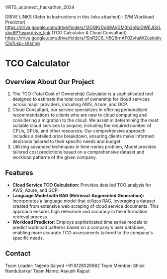 
VRTS_uconnect_hackathon_2024

DRIVE LINKS (Refer to Instructions in this links attached) :
(VM Workload Predictor) https://drive.google.com/drive/folders/12OGKrDq69AVGM3h3nKoDWEJjSrLsbvBP?usp=drive_link
(TCO Calculator & Cloud Consultant) https://drive.google.com/drive/folders/1SnR2C6_N5Q6rnAF0ZvhaWZuekidivCla?usp=sharing

# TCO Calculator

## Overview About Our Project
1. The TCO (Total Cost of Ownership) Calculator is a sophisticated tool designed to estimate the total cost of ownership for cloud services across major providers, including AWS, Azure, and GCP. 
2. Cloud Consultant, our service specializes in offering personalized recommendations to clients who are new to cloud computing and considering a migration to the cloud. We assist in determining the most suitable cloud services to acquire, including the required number of CPUs, GPUs, and other resources. Our comprehensive approach includes a detailed price breakdown, ensuring clients make informed decisions tailored to their specific needs and budget.
3. Utilizing advanced techniques in time-series problem, Model provides tailored cost predictions based on a comprehensive dataset and workload patterns of the given company.

## Features
- **Cloud Service TCO Calculation:** Provides detailed TCO analysis for AWS, Azure, and GCP.
- **Language Model with RAG (Retrieval-Augmented Generation):** Incorporates a language model that utilizes RAG, leveraging a dataset created from extensive web scraping of cloud service documents. This approach ensures high relevance and accuracy in the information retrieval process.
- **Workload Predictor:** Employs sophisticated time series models to predict workload patterns based on a company's user database, enabling more accurate TCO assessments tailored to the company's specific needs.

## Contact

Team Leader: Najeeb Saiyed
+91 8128026682
Team Member: Shlok Nandubarkar
Team Name: Aayush Rajput
